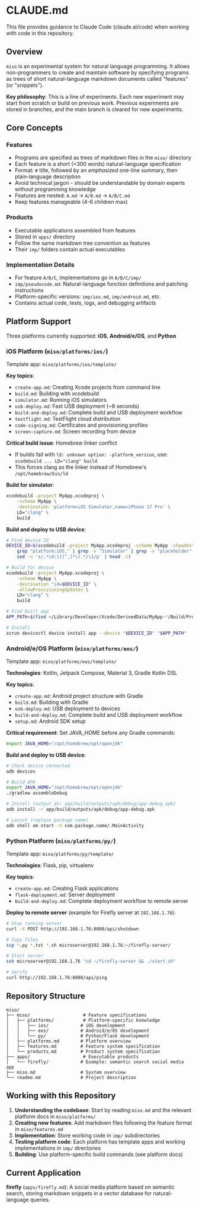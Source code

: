 # CLAUDE.md

This file provides guidance to Claude Code (claude.ai/code) when working with code in this repository.

## Overview

`miso` is an experimental system for natural language programming. It allows non-programmers to create and maintain software by specifying programs as trees of short natural-language markdown documents called "features" (or "snippets").

**Key philosophy**: This is a line of experiments. Each new experiment may start from scratch or build on previous work. Previous experiments are stored in branches, and the main branch is cleared for new experiments.

## Core Concepts

### Features
- Programs are specified as trees of markdown files in the `miso/` directory
- Each feature is a short (<300 words) natural-language specification
- Format: `#` title, followed by an *emphasized* one-line summary, then plain-language description
- Avoid technical jargon - should be understandable by domain experts without programming knowledge
- Features are nested: `A.md` → `A/B.md` → `A/B/C.md`
- Keep features manageable (4-6 children max)

### Products
- Executable applications assembled from features
- Stored in `apps/` directory
- Follow the same markdown tree convention as features
- Their `imp/` folders contain actual executables

### Implementation Details
- For feature `A/B/C`, implementations go in `A/B/C/imp/`
- `imp/pseudocode.md`: Natural-language function definitions and patching instructions
- Platform-specific versions: `imp/ios.md`, `imp/android.md`, etc.
- Contains actual code, tests, logs, and debugging artifacts

## Platform Support

Three platforms currently supported: **iOS**, **Android/e/OS**, and **Python**

### iOS Platform (`miso/platforms/ios/`)

Template app: `miso/platforms/ios/template/`

**Key topics**:
- `create-app.md`: Creating Xcode projects from command line
- `build.md`: Building with xcodebuild
- `simulator.md`: Running iOS simulators
- `usb-deploy.md`: Fast USB deployment (~8 seconds)
- `build-and-deploy.md`: Complete build and USB deployment workflow
- `testflight.md`: TestFlight cloud distribution
- `code-signing.md`: Certificates and provisioning profiles
- `screen-capture.md`: Screen recording from device

**Critical build issue**: Homebrew linker conflict
- If builds fail with `ld: unknown option: -platform_version`, use: `xcodebuild ... LD="clang" build`
- This forces clang as the linker instead of Homebrew's `/opt/homebrew/bin/ld`

**Build for simulator**:
```bash
xcodebuild -project MyApp.xcodeproj \
    -scheme MyApp \
    -destination 'platform=iOS Simulator,name=iPhone 17 Pro' \
    LD="clang" \
    build
```

**Build and deploy to USB device**:
```bash
# Find device ID
DEVICE_ID=$(xcodebuild -project MyApp.xcodeproj -scheme MyApp -showdestinations 2>&1 | \
    grep "platform:iOS," | grep -v "Simulator" | grep -v "placeholder" | \
    sed -n 's/.*id:\([^,]*\).*/\1/p' | head -1)

# Build for device
xcodebuild -project MyApp.xcodeproj \
    -scheme MyApp \
    -destination "id=$DEVICE_ID" \
    -allowProvisioningUpdates \
    LD="clang" \
    build

# Find built app
APP_PATH=$(find ~/Library/Developer/Xcode/DerivedData/MyApp-*/Build/Products/Debug-iphoneos/MyApp.app -type d | head -1)

# Install
xcrun devicectl device install app --device "$DEVICE_ID" "$APP_PATH"
```

### Android/e/OS Platform (`miso/platforms/eos/`)

Template app: `miso/platforms/eos/template/`

**Technologies**: Kotlin, Jetpack Compose, Material 3, Gradle Kotlin DSL

**Key topics**:
- `create-app.md`: Android project structure with Gradle
- `build.md`: Building with Gradle
- `usb-deploy.md`: USB deployment to devices
- `build-and-deploy.md`: Complete build and USB deployment workflow
- `setup.md`: Android SDK setup

**Critical requirement**: Set JAVA_HOME before any Gradle commands:
```bash
export JAVA_HOME="/opt/homebrew/opt/openjdk"
```

**Build and deploy to USB device**:
```bash
# Check device connected
adb devices

# Build APK
export JAVA_HOME="/opt/homebrew/opt/openjdk"
./gradlew assembleDebug

# Install (output at: app/build/outputs/apk/debug/app-debug.apk)
adb install -r app/build/outputs/apk/debug/app-debug.apk

# Launch (replace package name)
adb shell am start -n com.package.name/.MainActivity
```

### Python Platform (`miso/platforms/py/`)

Template app: `miso/platforms/py/template/`

**Technologies**: Flask, pip, virtualenv

**Key topics**:
- `create-app.md`: Creating Flask applications
- `flask-deployment.md`: Server deployment
- `build-and-deploy.md`: Complete deployment workflow to remote server

**Deploy to remote server** (example for Firefly server at `192.168.1.76`):
```bash
# Stop running server
curl -X POST http://192.168.1.76:8080/api/shutdown

# Copy files
scp *.py *.txt *.sh microserver@192.168.1.76:~/firefly-server/

# Start server
ssh microserver@192.168.1.76 "cd ~/firefly-server && ./start.sh"

# Verify
curl http://192.168.1.76:8080/api/ping
```

## Repository Structure

```
miso/
├── miso/                    # Feature specifications
│   ├── platforms/           # Platform-specific knowledge
│   │   ├── ios/            # iOS development
│   │   ├── eos/            # Android/e/OS development
│   │   └── py/             # Python/Flask development
│   ├── platforms.md        # Platform overview
│   ├── features.md         # Feature system specification
│   └── products.md         # Product system specification
├── apps/                    # Executable products
│   └── firefly/            # Example: semantic search social media app
├── miso.md                 # System overview
└── readme.md               # Project description
```

## Working with this Repository

1. **Understanding the codebase**: Start by reading `miso.md` and the relevant platform docs in `miso/platforms/`
2. **Creating new features**: Add markdown files following the feature format in `miso/features.md`
3. **Implementation**: Store working code in `imp/` subdirectories
4. **Testing platform code**: Each platform has template apps and working implementations in `imp/` directories
5. **Building**: Use platform-specific build commands (see platform docs)

## Current Application

**firefly** (`apps/firefly.md`): A social media platform based on semantic search, storing markdown snippets in a vector database for natural-language queries.
